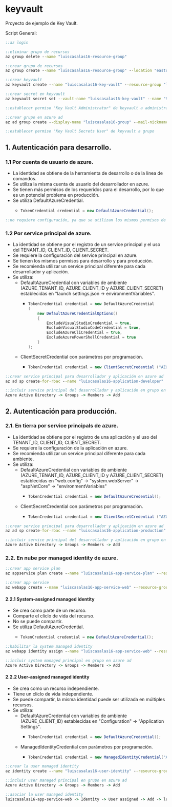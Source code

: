 # keyvault

Proyecto de ejemplo de Key Vault.

Script General:

```cmd
::az login

::eliminar grupo de recursos
az group delete --name "luiscasalas16-resource-group"

::crear grupo de recursos
az group create --name "luiscasalas16-resource-group" --location "eastus2"

::crear keyvault
az keyvault create --name "luiscasalas16-key-vault" --resource-group "luiscasalas16-resource-group" --location "eastus2" --enable-rbac-authorization "true"

::crear secret en keyvault
az keyvault secret set --vault-name "luiscasalas16-key-vault" --name "SecretNameKeyVault" --value "secret_value_in_key_vault"

::establecer permiso "Key Vault Administrator" de keyvault a administrador

::crear grupo en azure ad
az ad group create --display-name "luiscasalas16-group" --mail-nickname "luiscasalas16-group" --description "luiscasalas16-group"

::establecer permiso "Key Vault Secrets User" de keyvault a grupo
```

## 1. Autenticación para desarrollo.

### 1.1 Por cuenta de usuario de azure.
- La identidad se obtiene de la herramienta de desarrollo o de la linea de comandos.
- Se utiliza la misma cuenta de usuario del desarrollador en azure.
- Se tienen más permisos de los requeridos para el desarrollo, por lo que es un potencial problema en producción.
- Se utiliza DefaultAzureCredential. 
	-	```csharp
		TokenCredential credential = new DefaultAzureCredential();
		```

```cmd
::no requiere configuración, ya que se utilizan los mismos permisos de la cuenta de usuario de azure.
```

### 1.2 Por service principal de azure.
- La identidad se obtiene por el registro de un service principal y el uso del TENANT_ID, CLIENT_ID, CLIENT_SECRET.
- Se requiere la configuración del service principal en azure.
- Se tienen los mismos permisos para desarrollo y para producción.
- Se recomienda utilizar un service principal diferente para cada desarrollador y aplicación.
- Se utiliza:
	- DefaultAzureCredential con variables de ambiente (AZURE_TENANT_ID, AZURE_CLIENT_ID y AZURE_CLIENT_SECRET) establecidas en "launch settings.json -> environmentVariables".
		-	```csharp
			TokenCredential credential = new DefaultAzureCredential
			(
				new DefaultAzureCredentialOptions() 
				{
					ExcludeVisualStudioCredential = true, 
					ExcludeVisualStudioCodeCredential = true, 
					ExcludeAzureCliCredential = true, 
					ExcludeAzurePowerShellCredential = true 
				}
			);
			```
	- ClientSecretCredential con parámetros por programación.
		-	```csharp
			TokenCredential credential = new ClientSecretCredential ("AZURE_TENANT_ID", "AZURE_CLIENT_ID", "AZURE_CLIENT_SECRET");
			```

```cmd
::crear service principal para desarrollador y aplicación en azure ad
az ad sp create-for-rbac --name "luiscasalas16-application-developer"

::incluir service principal del desarrollador y aplicación en grupo en azure ad
Azure Active Directory -> Groups -> Members -> Add
```

## 2. Autenticación para producción.

### 2.1. En tierra por service principals de azure.
- La identidad se obtiene por el registro de una aplicación y el uso del TENANT_ID, CLIENT_ID, CLIENT_SECRET.
- Se requiere la configuración de la aplicación en azure.
- Se recomienda utilizar un service principal diferente para cada ambiente.
- Se utiliza:
	- DefaultAzureCredential con variables de ambiente (AZURE_TENANT_ID, AZURE_CLIENT_ID y AZURE_CLIENT_SECRET) establecidas en "web.config" -> "system.webServer" -> "aspNetCore" -> "environmentVariables"
		-	```csharp
			TokenCredential credential = new DefaultAzureCredential();
			```
	- ClientSecretCredential con parámetros por programación.
		-	```csharp
			TokenCredential credential = new ClientSecretCredential ("AZURE_TENANT_ID", "AZURE_CLIENT_ID", "AZURE_CLIENT_SECRET");
			```

```cmd
::crear service principal para desarrollador y aplicación en azure ad
az ad sp create-for-rbac --name "luiscasalas16-application-production"

::incluir service principal del desarrollador y aplicación en grupo en azure ad
Azure Active Directory -> Groups -> Members -> Add
```

### 2.2. En nube por managed identity de azure.

```cmd
::crear app service plan
az appservice plan create --name "luiscasalas16-app-service-plan" --resource-group "luiscasalas16-resource-group" --location "eastus2" --sku "F1"

::crear app service
az webapp create --name "luiscasalas16-app-service-web" --resource-group "luiscasalas16-resource-group" --plan "luiscasalas16-app-service-plan" --runtime "dotnet:7"
```

#### 2.2.1 System-assigned managed identity
- Se crea como parte de un recurso.
- Comparte el cliclo de vida del recurso.
- No se puede compartir.
- Se utiliza DefaultAzureCredential. 
	-	```csharp
		TokenCredential credential = new DefaultAzureCredential();
		```

```cmd
::habilitar la system managed identity
az webapp identity assign --name "luiscasalas16-app-service-web" --resource-group "luiscasalas16-resource-group" 

::incluir system managed principal en grupo en azure ad
Azure Active Directory -> Groups -> Members -> Add
```

#### 2.2.2 User-assigned managed identity
- Se crea como un recurso independiente.
- Tiene un cliclo de vida independiente.
- Se puede compartir, la misma identidad puede ser utilizada en múltiples recursos.
- Se utiliza:
	- DefaultAzureCredential con variables de ambiente (AZURE_CLIENT_ID) establecidas en "Configuration" -> "Application Settings".
		-	```csharp
			TokenCredential credential = new DefaultAzureCredential();
			```
	- ManagedIdentityCredential con parámetros por programación.
		-	```csharp
			TokenCredential credential = new ManagedIdentityCredential("AZURE_CLIENT_ID");
			```

```cmd
::crear la user managed identity
az identity create --name "luiscasalas16-user-identity" --resource-group "luiscasalas16-resource-group" 

::incluir user managed principal en grupo en azure ad
Azure Active Directory -> Groups -> Members -> Add

::asociar la user managed identity
luiscasalas16-app-service-web -> Identity -> User assigned -> Add -> luiscasalas16-user-identity
```
